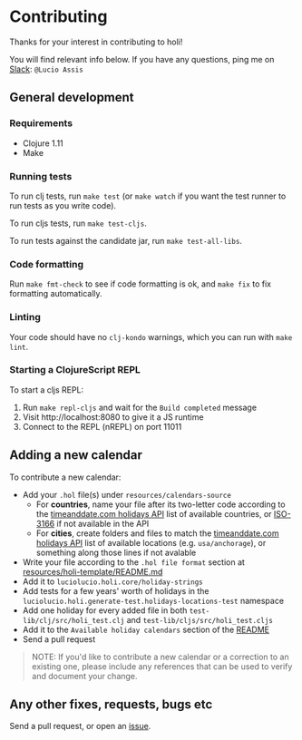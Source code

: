# Contributing

Thanks for your interest in contributing to holi!

You will find relevant info below. If you have any questions, ping me on [Slack](http://clojurians.slack.com): `@Lucio Assis`

## General development

### Requirements

* Clojure 1.11
* Make

### Running tests

To run clj tests, run `make test` (or `make watch` if you want the test runner to run tests as you write code).

To run cljs tests, run `make test-cljs`.

To run tests against the candidate jar, run `make test-all-libs`.

### Code formatting

Run `make fmt-check` to see if code formatting is ok, and `make fix` to fix formatting automatically.

### Linting

Your code should have no `clj-kondo` warnings, which you can run with `make lint`.

### Starting a ClojureScript REPL
To start a cljs REPL:

1. Run `make repl-cljs` and wait for the `Build completed` message
2. Visit http://localhost:8080 to give it a JS runtime
3. Connect to the REPL (nREPL) on port 11011

## Adding a new calendar

To contribute a new calendar:

* Add your `.hol` file(s) under `resources/calendars-source`
  * For **countries**, name your file after its two-letter code according to the [timeanddate.com holidays API](https://dev.timeanddate.com/docs/available-countries) list of available countries, or [ISO-3166](https://en.wikipedia.org/wiki/ISO_3166-1_alpha-2) if not available in the API
  * For **cities**, create folders and files to match the [timeanddate.com holidays API](https://dev.timeanddate.com/docs/available-locations) list of available locations (e.g. `usa/anchorage`), or something along those lines if not avalable
* Write your file according to the `.hol file format` section at [resources/holi-template/README.md](resources/holi-template/README.md#hol-file-format)
* Add it to `luciolucio.holi.core/holiday-strings`
* Add tests for a few years' worth of holidays in the `luciolucio.holi.generate-test.holidays-locations-test` namespace
* Add one holiday for every added file in both `test-lib/clj/src/holi_test.clj` and `test-lib/cljs/src/holi_test.cljs`
* Add it to the `Available holiday calendars` section of the [README](README.md#available-holiday-calendars)
* Send a pull request

> NOTE: If you'd like to contribute a new calendar or a correction to an existing one, please
include any references that can be used to verify and document your change.

## Any other fixes, requests, bugs etc

Send a pull request, or open an [issue](https://github.com/luciolucio/holi/issues).

